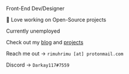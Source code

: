 Front-End Dev/Designer

💙 Love working on Open-Source projects

Currently unemployed

Check out my [blog](https://rimuh-blog.vercel.app/) and [projects](https://rimuh-blog.vercel.app/portfolio)

Reach me out -> ` rimuhrimu [at] protonmail.com `

Discord -> ` Darkay117#7559 ` 
